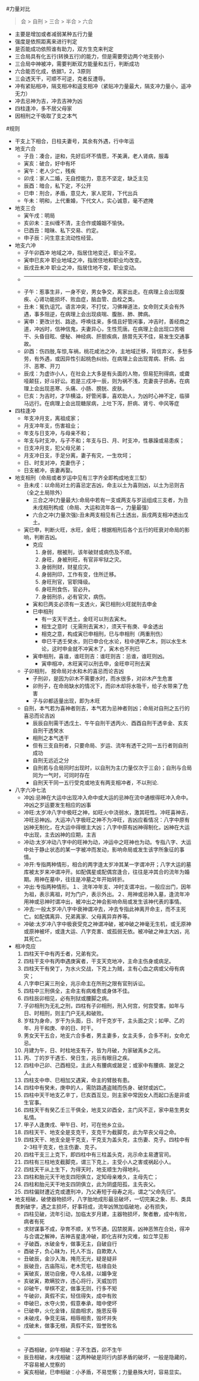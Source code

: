 #力量对比
> 会 > 自刑 > 三合 > 半合 > 六合

* 主要是增加或者减弱某种五行力量
* 强度是依照距离来进行判定
* 是否能成功依照谁有助力，双方生克来判定
* 三合局具有化五行(转换五行)的能力，但是需要旁边两个地支弱小
* 三合局中神被冲，需要判断双方能量和五行，判断成功
* 六合能否化成，依据1，2，3原则
* 三会透天干，可顺不可逆，克者反遭辱。
* 冲有紧贴相冲，隔支相冲和遥支相冲（紧贴冲力量最大，隔支冲力量小，遥冲无力）
* 冲去忌神为吉，冲去吉神为凶
* 四柱逢冲，多不居父母家
* 因相刑之干吸取了支之本气



#规则
* 干支上下相合，日柱夫妻号，其余有外遇，行中年运
* 地支六合
   * 子丑：凑合，逆和，先好后坏不情愿，不美满，老人肾病，服毒
   * 寅亥：破合，好中有坏
   * 寅午：老人少亡，残疾
   * 卯戌：家人二婚，无自控能力，意志不坚定，缺乏主见
   * 辰酉：暗合，私下定，不公开
   * 巳申：刑合，矛盾，意见大，家人驼背，下代出兵
   * 午未：明和，上代重婚，下代文人，实心诚意，毫不遮掩
* 地支三合
	* 寅午戌：明局
	* 亥卯未：主纠缠不清，主合作或婚姻不愉快。 
	* 巳酉丑：暗昧、私下交易、约定。
	* 申子辰：问生意主流动性经营。
* 地支六冲
	* 子午卯酉冲 地域之冲，指居住地变迁，职业不变。
	* 寅申巳亥冲 职业地域之冲，指居住地和职业均改变。 
	* 辰戌丑未冲 职业之冲，指居住地不变，职业变动。
	* ---
	* 子午：惹事生非，一身不安，男女争交，离家出走。在病理上会出现腹疾、心肾功能损坏、败血症，脑血管、血栓之类。
	* 丑未：冤仇诅咒。语言冲突，不打仗，习佛禅道法，女命则丈夫会有外遇，事多阻逆，在病理上会出现痰喘、腹胀、肺、脾病。
	* 寅申：更改计划、路途。呼唤往来，多情且好管闲事，冲吉时，善经商之道，冲凶时，信神信鬼，夫妻异心，生性荒唐。在病理上会出现口苦咽干、头昏目眩、便秘、神经病、肝胆疾病，肠胃先天不佳，易发生交通事故。
	* 卯酉：伤四肢,车惊,车祸，桃花咸池之冲，主地域迁移，背信弃义，多愁多劳，有外遇，或因异性引起桃色纠纷。在病理上会出现胃病、肝病、出汗、恶寒、开刀
	* 辰戌：为虚诈小人，在社会上大多是有头面的人物，但易犯刑得病，或聋哑颠狂，好斗好讼。若是三戍冲一辰，则为祸不浅，克妻丧子损寿。在病理上会出现恶寒、头痛、小肠、膀胱、皮肤。
	* 巳亥：为吉时，才华横溢，好管闲事，喜欢助人，为凶时心神不定，临驿马远行。在病理上会出现糖尿病，上吐下泻，肝病、肾亏、中风等症
* 四柱逢冲
	* 年支冲月支，离祖成家；
	* 月支冲年支，伤害祖业；
	* 年支与日支冲，与母亲不和；
	* 年支与时支冲，与子不和；年支与日、月、时支冲，性暴躁或易患疾；
	* 日支冲月支，犯父母兄弟；
	* 月支冲日支，手足分离，妻子有灾，一生坎坷；
	* 日、时支对冲，克妻伤子；
	* 日支被冲，丧妻再娶。
* 地支相刑（命局或者岁运中见有三字齐全即构成地支三型）
	* 丑未戌：以命局对土的喜忌定吉凶，命主以土为喜则凶，以土为忌则吉（全之土局除外）
		* 三合之冲(力量最大):命局中若有一支或两支与岁运组成三支者，为丑未戌相刑构成（命局、大运和流年各一，力量最强）
		* 六合之冲(力量次强):丑未两支相见有己土透出，辰戌两支相冲透出戊土。
	* 寅巳申，判断火旺，水旺，金旺；根据相刑后各个五行的旺衰对命局的影响，判断吉凶。
		* 克应
			1. 身弱，根被刑，该年破财或病伤及不顺。
			2. 身旺，身被刑旺，有官非牢狱之灾。
			3. 身弱刑财，财星应灾。
			4. 身弱刑印，工作有变，住所迁移。
			5. 身旺刑官，官职降级。
			6. 身旺刑食伤，官必升。
			7. 身弱刑杀，必有官灾，病伤。
		* 寅和巳两支必须有一支透火，寅巳相刑火旺就刑去申金
		* 巳申相刑
			* 有一支天干透土，金旺可以刑去寅木。
			* 相生之意时（无需刑去寅木），须天干有庚、辛金透出
			* 相克之意，构成寅巳申相刑，巳与申相刑（两重刑伤）
			* 申巳干透壬癸水，则巳申合化水论，柱中透甲乙木，则以水生木论，这时申金就不冲寅木了，寅木也不刑巳
		* 寅申相刑，喜谁，谁旺则吉：谁旺则吉：忌谁，谁旺则凶。
			* 寅申相冲，木旺寅可以刑去申，金旺申可刑去寅
	* 子卯相刑， 按命局对水和木的喜忌而论吉凶
		* 子刑卯，是因为卯木不需要水时，而水很多，对卯木产生危害
		* 卯刑子，在命局缺水的情况下，而卯木却将水吸干，给子水带来了危害
		* 子与卯都适量出现，即为木旺
	* 自刑，本气若为喜神者则吉，本气若为忌神者则凶；命局对自刑之五行的喜忌而论吉凶
		* 辰辰自刑需干透戊土、午午自刑干透丙火、酉酉自刑干透辛金、亥亥自刑干透癸水
		* 相刑之本气透干
		* 但有三支自刑者，只要命局、岁运、流年有透干之同一五行者则自刑成功
		* 自刑无远近之分
		* 自刑若与合局同时出现时，以自刑为主(力量仅次于三会)；自刑与合局同为一气时，可同时存在
		* 自刑天干同一五行受克或地支有两支相冲者，不以刑论.
* 八字六冲七法
	* 冲凶:忌神在大运中出现冲入命中或大运的忌神在流中通根得旺冲入命中。冲凶之岁运要发生相应的凶事
	* 冲旺:太岁冲八字中极旺之神，如旺火中浇弱水，激其旺性。冲旺喜神吉，冲旺忌神凶。大运冲八字极旺之神不为冲旺，吉凶应看情况：八字中原有凶神无制化，在大运中得根主大凶；八字中原有凶神得制化，凶神在大运中出现，主去凶神的应期，主吉
	* 冲动:太岁冲动八字中的旺神为动，冲运中之旺神也为动。专指八字、大运中处于静止状态的某一字被冲而发动，影响命局或发生该字所象征的事情。
	* 冲开:专指两种情形，相合的两字逢太岁冲其某一字谓冲开；八字大运的墓库被太岁来冲谓冲开。如配偶星或配偶宫逢合，往往是冲其合的流年为婚期。用神在墓中，往往是冲墓之年开始转折。
	* 冲出:专指两种情形。１、流年冲年支、冲时支谓冲出，一般应出门，因年为祖，表示离祖，时为门户，表示外出。２、用神或忌神入墓，逢流年冲用神或忌神时谓冲出，被冲出之神会影响命局或发生该神代表的事情。
	* 冲去:一般太岁冲八字中衰神谓冲去，冲去专指此神离开命主，而不主死亡。如配偶离异、兄弟离家、父母离异弃养等。
	* 冲破:太岁冲八字中极衰受克之神谓冲破，被冲破之神毫无生机，或无原神或原神被坏，或逢大运、八字克害、或孤弱无依。被冲破之神主大凶，兆其死亡。
* 相冲克应
	1. 四柱天干中有丙壬者，兄弟有灾。
	2. 四柱干支中有丙申遇庚寅者，干支天克地冲，主命主伤身或病足。
	3. 四柱天干有癸丁，为水火交战，下克上为贼，主有心血之病或父母有病灾；
	4. 八字申巳寅三刑全，兆示命主在所刑之限有官刑诉讼。
	5. 四柱中三刑俱全，主命主有病难愈或身体不佳。
	6. 四柱辰卯相见，必有刑狱或腰脚之病。
	7. 子卯相刑为无礼之刑，四柱有子卯相刑，刑入何宫，何宫受害。如年与日、时相刑，则主门户无礼和破败。
	8. 岁柱为身命，岁干为头面，日、时干克岁干，主头面之灾；如甲、乙的年、月干和庚、辛的日、时干。
	9. 男女天干五合，地支六合多者，男主妻多，女主夫多，合多不利，女命尤忌。
	10. 月建为午，日、时柱地支有子，皆为月破，为家破离乡之兆。
	11. 丙、丁的岁干遇壬、癸日生，兆示有眼目之疾。
	12. 四柱中己卯、己酉相见，主此人有腰病或跛足；或家中有腰病、跛足之人。
	13. 四柱支中申、巳相加又遇寅，命主的臂肢有患。
	14. 四柱中有癸未，庚申的人，需防路遇盗贼而伤身、破财或凶亡。
	15. 四柱中天干地支乙辛丁，巳亥酉互见，则主家中常因女人而起口舌是非或生官事。
	16. 四柱天干有癸乙壬三干俱全，地支又卯酉全，主门风不正，家中易生男女私情。
	17. 甲子人逢庚戌、甲午日、时，可在他乡立业。
	18. 四柱天干、地支全是支克干，支克干为截脚克，此为早丧父母之命。
	19. 四柱天干、地支全是干克支，干克支为盖头克，主伤妻、克子。四柱中有2-3柱干克支，也主伤妻、克子。
	20. 四柱干支三上克下，即四柱中有三柱盖头克，兆示命主易遭官司。
	21. 四柱有三柱地支截脚克，谓三下克上，主受小人之害或祸起小人。
	22. 四柱天干从上生下，为得天时，地支顺生为得地利。
	23. 四柱和胎元天干地支四阳俱立，定知母亲难久，主母先亡；
	24. 四柱和胎元天干地支四阴俱立，此为阴盛阳孤，主先丧父。
	25. 四柱偏财遭近克或遭刑冲，乃父寿短于母寿之兆，谓之“父命先归”。
* 地支相破，破使器物损坏，八字胎地成形最忌破坏，一切完美之象、形、类具畏刺破字，遇之主损坏，好事将成，流年凶煞加临破地，必有损失，
	* 四柱见破，流年引动，加临太岁月建，主器物损坏，聚者散，成中有败，病者有死
	* 求财谋事不成，孕育不顺，关节不通，囚禁脱离，凶神恶煞在合处，得冲与合谓之解神，吉神吉星逢冲破，即化吉祥为灾难，如立竿见影
	* 子破酉，水破金专，做事无主，自破自行
	* 酉破子，负心昧为，托人不当，自欺欺人
	* 丑破辰，金沙入海，掩亮无光，疑是疑非
	* 辰破丑，古庙陈坛，老木荒宅，枯缘自处
	* 寅破亥，居功自傲，夺人名禄，以媚争宠
	* 亥破寅，欺瞒狡诈，违心将行，天威加罚
	* 卯破午，举棋不定，做事无则，行多不矩
	* 午破卯，真假不实，轻信得失，成中有败
	* 申破巳，水夺火势，假意奉承，暗中使坏
	* 巳破申，火化金锋，屈曲相求，施恩反辱
	* 未破戌，争竞无端，相辱相责，毁坏并失
	* 戌破未，做事无根，真假不实，毁誉败名
	* ---
	* 子酉相破，卯午相破：子不生酉，卯不生午
	* 辰丑相破，未戌相破：这两种破是同行内部矛盾的破坏，一般是隐藏的，不容易被人觉察的
	* 寅亥相破，巳申相破：小矛盾，不易觉察；力量悬殊大时，容易显实。